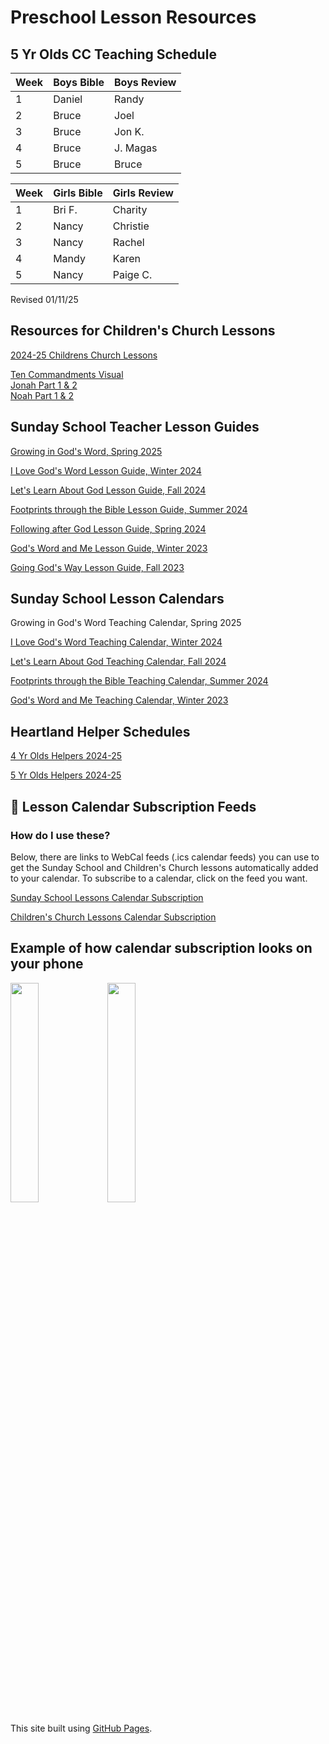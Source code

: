 # Preschool Lesson Resources


## 5 Yr Olds CC Teaching Schedule 

| Week | Boys Bible | Boys Review |
|------|------------|-------------|
| 1    | Daniel  |Randy |
| 2    | Bruce | Joel |
| 3    | Bruce | Jon K. |
| 4    | Bruce | J. Magas |
| 5    | Bruce | Bruce |

| Week | Girls Bible | Girls Review |
|------|------------|-------------|
| 1    |  Bri F.  | Charity |
| 2    | Nancy | Christie |
| 3    | Nancy | Rachel |
| 4    | Mandy | Karen |
| 5    | Nancy | Paige C. |

 Revised 01/11/25

## Resources for Children's Church Lessons   

[2024-25 Childrens Church Lessons](https://yhsmedia.github.io/lessons/2024-25%20Childrens%20Church%20Lessons%20PDF.pdf)

[Ten Commandments Visual](https://yhsmedia.github.io/lessons/Ten%20Commandments%20Visual.pdf)  
[Jonah Part 1 & 2](https://yhsmedia.github.io/lessons/Jonah%20Part%201%20and%202.pdf)  
[Noah Part 1 & 2](https://yhsmedia.github.io/lessons/Noah%20Part%201%20%26%202.pdf)  

## Sunday School Teacher Lesson Guides   
[Growing in God's Word, Spring 2025](https://yhsmedia.github.io/lessons/Growing%20In%20Gods%20Word%20Teacher%20Guide.pdf)  

[I Love God's Word Lesson Guide, Winter 2024](https://yhsmedia.github.io/lessons/I%20Love%20God’s%20Word%20Teacher%20Guide.pdf)  

[Let's Learn About God Lesson Guide, Fall 2024](https://yhsmedia.github.io/lessons/Let's%20Learn%20About%20God%20Teacher%20Guide.pdf)  

[Footprints through the Bible Lesson Guide, Summer 2024](https://yhsmedia.github.io/lessons/Footprints%20Through%20the%20Bible%20Teacher%20Guide.pdf) 
 
[Following after God Lesson Guide, Spring 2024](https://yhsmedia.github.io/lessons/Following%20After%20God%20Teacher%20Guide%20-%20%20Spring.pdf)  

[God's Word and Me Lesson Guide, Winter 2023](https://yhsmedia.github.io/lessons/God’s%20Word%20and%20Me%20Teacher%20Guide%20PDF.pdf)  

[Going God's Way Lesson Guide, Fall 2023](https://yhsmedia.github.io/lessons/Going%20Gods%20Way%20Teacher%20Guide.pdf)  


## Sunday School Lesson Calendars 
Growing in God's Word Teaching Calendar, Spring 2025  

[I Love God's Word Teaching Calendar, Winter 2024](https://yhsmedia.github.io/lessons/I%20Love%20God%E2%80%99s%20Word%20Teaching%20Calendar%2C%20Winter%202024.pdf)

[Let's Learn About God Teaching Calendar, Fall 2024](https://yhsmedia.github.io/lessons/SS%20Calendar%20Fall%202024%20Let's%20Learn%20About%20God%20.pdf)

[Footprints through the Bible Teaching Calendar, Summer 2024](https://yhsmedia.github.io/lessons/SS%20Calendar%20Summer%202024%20Footprints%20through%20the%20Bible.pdf)  

[God's Word and Me Teaching Calendar, Winter 2023](https://yhsmedia.github.io/lessons/SS%20Calendar%20Winter%202023%20God's%20Word%20and%20Me.pdf)  

## Heartland Helper Schedules

[4 Yr Olds Helpers 2024-25](https://yhsmedia.github.io/lessons/Heartland%20Helpers%204yr%20olds%2024-25.pdf)

[5 Yr Olds Helpers 2024-25](https://yhsmedia.github.io/lessons/Heartland%20Helpers%205yr%20olds%2024-25.pdf)


## 📆 Lesson Calendar Subscription Feeds 

### How do I use these?
Below, there are links to WebCal feeds (.ics calendar feeds) you can use to get the Sunday School and Children's Church lessons automatically added to your calendar. To subscribe to a calendar, click on the feed you want.  

[Sunday School Lessons Calendar Subscription](webcal://p56-caldav.icloud.com/published/2/MTM5MTEzNzAzMTM5MTEzN1Amw3kZHQnWL_DB0tTpgRT5Gugji6vtJl9VEAN-jc-btgOtjt0Cm_Y78lenmZxlsJnXOZJ335fF2qpZ9hqC1HE)   

[Children's Church Lessons Calendar Subscription](webcal://p56-caldav.icloud.com/published/2/MTM5MTEzNzAzMTM5MTEzN1Amw3kZHQnWL_DB0tTpgRQg8OlDN9sdE6c9Wc8AqnARYJ39wvSO__g9nJc7dE9JdGuYBwRKFd3cjAgWxAAk9o0)  

## Example of how calendar subscription looks on your phone
<img align="top" src="https://yhsmedia.github.io/lessons/IMG_2376.jpeg" width="30%" height="30%"> <img align="top" src="https://yhsmedia.github.io/lessons/Lesson%20Detail.png" width="30%" height="30%">  

  
This site built using [GitHub Pages](https://pages.github.com/).
